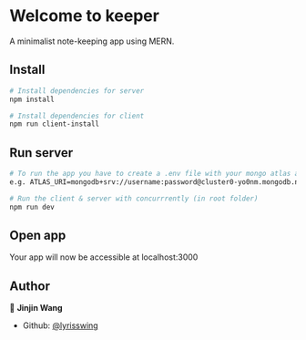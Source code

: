 # Welcome to keeper

A minimalist note-keeping app using MERN.

## Install

```bash
# Install dependencies for server
npm install
```

```bash
# Install dependencies for client
npm run client-install
```

## Run server

```bash
# To run the app you have to create a .env file with your mongo atlas account
e.g. ATLAS_URI=mongodb+srv://username:password@cluster0-yo0nm.mongodb.net/NoteDB
```

```bash
# Run the client & server with concurrrently (in root folder)
npm run dev
```

## Open app

Your app will now be accessible at localhost:3000

## Author

👤 **Jinjin Wang**

* Github: [@lyrisswing](https://github.com/lyrisswing)
